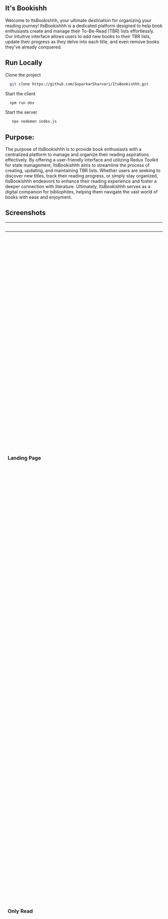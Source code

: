 ## It's Bookishh 

  Welcome to ItsBookishhh, your ultimate destination for organizing your reading journey! 
  ItsBookishhh is a dedicated platform designed to help book enthusiasts create and manage their To-Be-Read (TBR) lists effortlessly.
  Our intuitive interface allows users to add new books to their TBR lists, update their progress as they delve into each title, and even remove books they've already conquered.
## Run Locally

Clone the project

```bash
  git clone https://github.com/SoparkarSharvari/ItsBookishhh.git
```

Start the client

```bash
  npm run dev
```

Start the server

```bash
   npx nodemon index.js
```

## Purpose:
The purpose of ItsBookishhh is to provide book enthusiasts with a centralized platform to manage and organize their reading aspirations effectively. By offering a user-friendly interface and utilizing Redux Toolkit for state management, ItsBookishhh aims to streamline the process of creating, updating, and maintaining TBR lists. Whether users are seeking to discover new titles, track their reading progress, or simply stay organized, ItsBookishhh endeavors to enhance their reading experience and foster a deeper connection with literature. Ultimately, ItsBookishhh serves as a digital companion for bibliophiles, helping them navigate the vast world of books with ease and enjoyment.

## Screenshots
| Section            | Screenshot                                                                                                  |
|---------------------|-------------------------------------------------------------------------------------------------------------|
| **Landing Page**      | <img width="1440" alt="Screenshot 2024-05-12 at 10 07 04 PM" src="https://github.com/SoparkarSharvari/BlogPostWebsite/assets/116560487/86a10a48-fb37-412b-bc80-059e0933a732">|
| **Only Read**| <img width="1440" alt="Screenshot 2024-05-12 at 10 07 16 PM" src="https://github.com/SoparkarSharvari/BlogPostWebsite/assets/116560487/dc8fa401-41b4-4648-94ac-1193abd1e84e">|
| **Only Non Read **| <img width="1440" alt="Screenshot 2024-05-12 at 10 07 19 PM" src="https://github.com/SoparkarSharvari/BlogPostWebsite/assets/116560487/0e9ad9fc-4db6-4283-850d-e15275fa91aa">|
|**Add Books **|<img width="1440" alt="Screenshot 2024-05-12 at 10 07 38 PM" src="https://github.com/SoparkarSharvari/BlogPostWebsite/assets/116560487/5db0b231-b443-40e9-98e8-0fdcae8a0d92">|
|**Update Book details**|
<img width="1440" alt="Screenshot 2024-05-12 at 11 26 09 PM" src="https://github.com/SoparkarSharvari/BlogPostWebsite/assets/116560487/852d637e-ae88-4a12-a71a-114571f58cb0">|
|**Delete Book from TBR**|
<img width="1440" alt="Screenshot 2024-05-12 at 11 27 04 PM" src="https://github.com/SoparkarSharvari/BlogPostWebsite/assets/116560487/d8d07e1a-64ec-428c-8d72-0b20ea5882ba">|
|**DataBase**|<img width="1440" alt="Screenshot 2024-05-12 at 11 28 34 PM" src="https://github.com/SoparkarSharvari/BlogPostWebsite/assets/116560487/e896044b-0972-4790-9a03-327cec93c310">|

